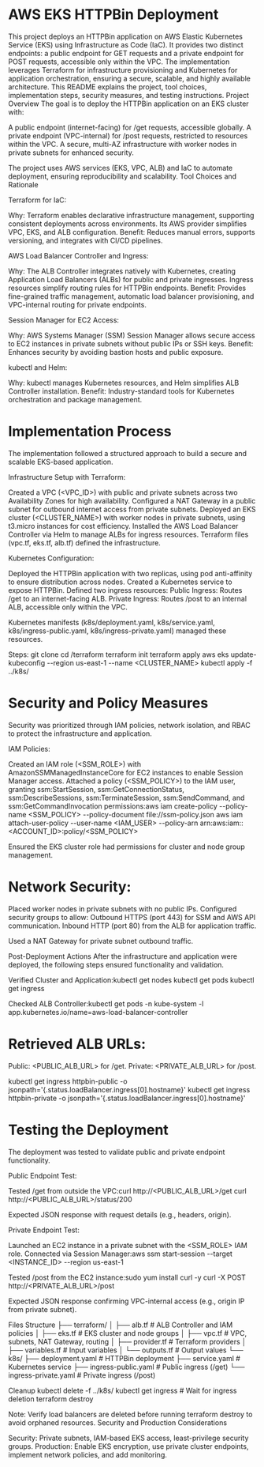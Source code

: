 # AWS EKS HTTPBin Deployment

This project deploys an HTTPBin application on AWS Elastic Kubernetes Service (EKS) using Infrastructure as Code (IaC). It provides two distinct endpoints: a public endpoint for GET requests and a private endpoint for POST requests, accessible only within the VPC. The implementation leverages Terraform for infrastructure provisioning and Kubernetes for application orchestration, ensuring a secure, scalable, and highly available architecture. This README explains the project, tool choices, implementation steps, security measures, and testing instructions.
Project Overview
The goal is to deploy the HTTPBin application on an EKS cluster with:

A public endpoint (internet-facing) for /get requests, accessible globally.
A private endpoint (VPC-internal) for /post requests, restricted to resources within the VPC.
A secure, multi-AZ infrastructure with worker nodes in private subnets for enhanced security.

The project uses AWS services (EKS, VPC, ALB) and IaC to automate deployment, ensuring reproducibility and scalability.
Tool Choices and Rationale

Terraform for IaC:

Why: Terraform enables declarative infrastructure management, supporting consistent deployments across environments. Its AWS provider simplifies VPC, EKS, and ALB configuration.
Benefit: Reduces manual errors, supports versioning, and integrates with CI/CD pipelines.


AWS Load Balancer Controller and Ingress:

Why: The ALB Controller integrates natively with Kubernetes, creating Application Load Balancers (ALBs) for public and private ingresses. Ingress resources simplify routing rules for HTTPBin endpoints.
Benefit: Provides fine-grained traffic management, automatic load balancer provisioning, and VPC-internal routing for private endpoints.


Session Manager for EC2 Access:

Why: AWS Systems Manager (SSM) Session Manager allows secure access to EC2 instances in private subnets without public IPs or SSH keys.
Benefit: Enhances security by avoiding bastion hosts and public exposure.


kubectl and Helm:

Why: kubectl manages Kubernetes resources, and Helm simplifies ALB Controller installation.
Benefit: Industry-standard tools for Kubernetes orchestration and package management.



# Implementation Process

The implementation followed a structured approach to build a secure and scalable EKS-based application.

Infrastructure Setup with Terraform:

Created a VPC (<VPC_ID>) with public and private subnets across two Availability Zones for high availability.
Configured a NAT Gateway in a public subnet for outbound internet access from private subnets.
Deployed an EKS cluster (<CLUSTER_NAME>) with worker nodes in private subnets, using t3.micro instances for cost efficiency.
Installed the AWS Load Balancer Controller via Helm to manage ALBs for ingress resources.
Terraform files (vpc.tf, eks.tf, alb.tf) defined the infrastructure.


Kubernetes Configuration:

Deployed the HTTPBin application with two replicas, using pod anti-affinity to ensure distribution across nodes.
Created a Kubernetes service to expose HTTPBin.
Defined two ingress resources:
Public Ingress: Routes /get to an internet-facing ALB.
Private Ingress: Routes /post to an internal ALB, accessible only within the VPC.


Kubernetes manifests (k8s/deployment.yaml, k8s/service.yaml, k8s/ingress-public.yaml, k8s/ingress-private.yaml) managed these resources.


Steps:
git clone <repository-url>
cd <repository-directory>/terraform
terraform init
terraform apply
aws eks update-kubeconfig --region us-east-1 --name <CLUSTER_NAME>
kubectl apply -f ../k8s/



# Security and Policy Measures

Security was prioritized through IAM policies, network isolation, and RBAC to protect the infrastructure and application.

IAM Policies:

Created an IAM role (<SSM_ROLE>) with AmazonSSMManagedInstanceCore for EC2 instances to enable Session Manager access.
Attached a policy (<SSM_POLICY>) to the IAM user, granting ssm:StartSession, ssm:GetConnectionStatus, ssm:DescribeSessions, ssm:TerminateSession, ssm:SendCommand, and ssm:GetCommandInvocation permissions:aws iam create-policy --policy-name <SSM_POLICY> --policy-document file://ssm-policy.json
aws iam attach-user-policy --user-name <IAM_USER> --policy-arn arn:aws:iam::<ACCOUNT_ID>:policy/<SSM_POLICY>


Ensured the EKS cluster role had permissions for cluster and node group management.

# Network Security:

Placed worker nodes in private subnets with no public IPs.
Configured security groups to allow:
Outbound HTTPS (port 443) for SSM and AWS API communication.
Inbound HTTP (port 80) from the ALB for application traffic.


Used a NAT Gateway for private subnet outbound traffic.



Post-Deployment Actions
After the infrastructure and application were deployed, the following steps ensured functionality and validation.

Verified Cluster and Application:kubectl get nodes
kubectl get pods
kubectl get ingress


Checked ALB Controller:kubectl get pods -n kube-system -l app.kubernetes.io/name=aws-load-balancer-controller


# Retrieved ALB URLs:
Public: <PUBLIC_ALB_URL> for /get.
Private: <PRIVATE_ALB_URL> for /post.

kubectl get ingress httpbin-public -o jsonpath='{.status.loadBalancer.ingress[0].hostname}'
kubectl get ingress httpbin-private -o jsonpath='{.status.loadBalancer.ingress[0].hostname}'



# Testing the Deployment
The deployment was tested to validate public and private endpoint functionality.

Public Endpoint Test:

Tested /get from outside the VPC:curl http://<PUBLIC_ALB_URL>/get
curl http://<PUBLIC_ALB_URL>/status/200


Expected JSON response with request details (e.g., headers, origin).


Private Endpoint Test:

Launched an EC2 instance in a private subnet with the <SSM_ROLE> IAM role.
Connected via Session Manager:aws ssm start-session --target <INSTANCE_ID> --region us-east-1


Tested /post from the EC2 instance:sudo yum install curl -y
curl -X POST http://<PRIVATE_ALB_URL>/post


Expected JSON response confirming VPC-internal access (e.g., origin IP from private subnet).



Files Structure
├── terraform/
│   ├── alb.tf              # ALB Controller and IAM policies
│   ├── eks.tf              # EKS cluster and node groups
│   ├── vpc.tf              # VPC, subnets, NAT Gateway, routing
│   ├── provider.tf         # Terraform providers
│   ├── variables.tf        # Input variables
│   └── outputs.tf          # Output values
└── k8s/
    ├── deployment.yaml     # HTTPBin deployment
    ├── service.yaml        # Kubernetes service
    ├── ingress-public.yaml # Public ingress (/get)
    └── ingress-private.yaml # Private ingress (/post)

Cleanup
kubectl delete -f ../k8s/
kubectl get ingress  # Wait for ingress deletion
terraform destroy

Note: Verify load balancers are deleted before running terraform destroy to avoid orphaned resources.
Security and Production Considerations

Security: Private subnets, IAM-based EKS access, least-privilege security groups.
Production: Enable EKS encryption, use private cluster endpoints, implement network policies, and add monitoring.